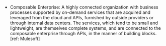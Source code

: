 

- Composable Enterprise: A highly connected organization with business processes supported by on-demand services that are acquired and leveraged from the cloud
and APIs, furnished by outside providers or through internal data
centers. The services, which tend to be small and lightweight, are
themselves complete systems, and are connected to the composable
enterprise through APIs, in the manner of building blocks. [ref: Mulesoft]
